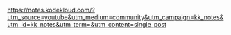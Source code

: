 
https://notes.kodekloud.com/?utm_source=youtube&utm_medium=community&utm_campaign=kk_notes&utm_id=kk_notes&utm_term=&utm_content=single_post
